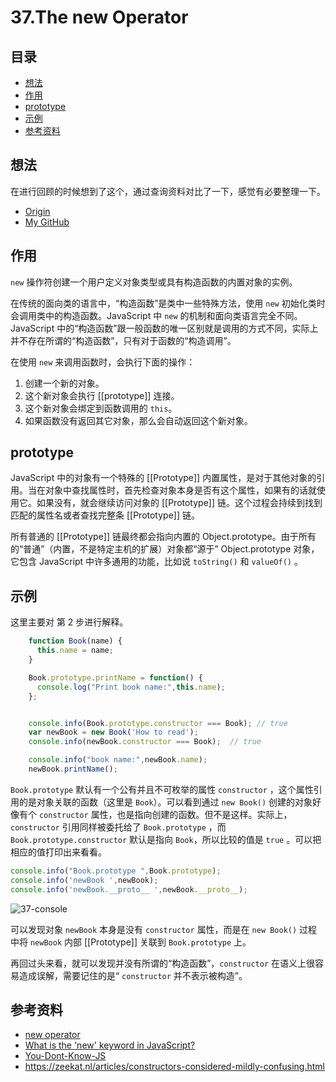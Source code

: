 # 37.The new Operator
## <a name="index"></a> 目录
- [想法](#think)
- [作用](#function)
- [prototype](#prototype)
- [示例](#example)
- [参考资料](#reference)


## <a name="think"></a> 想法
在进行回顾的时候想到了这个，通过查询资料对比了一下，感觉有必要整理一下。


- [Origin][url-origin]
- [My GitHub][url-my-github]

## <a name="function"></a> 作用
`new` 操作符创建一个用户定义对象类型或具有构造函数的内置对象的实例。

在传统的面向类的语言中，“构造函数”是类中一些特殊方法，使用 `new` 初始化类时会调用类中的构造函数。JavaScript 中 `new` 的机制和面向类语言完全不同。JavaScript 中的“构造函数”跟一般函数的唯一区别就是调用的方式不同，实际上并不存在所谓的“构造函数”，只有对于函数的“构造调用”。

在使用 `new` 来调用函数时，会执行下面的操作：

1. 创建一个新的对象。
2. 这个新对象会执行 [[prototype]] 连接。
3. 这个新对象会绑定到函数调用的 `this`。
4. 如果函数没有返回其它对象，那么会自动返回这个新对象。

## <a name="prototype"></a> prototype
JavaScript 中的对象有一个特殊的 [[Prototype]] 内置属性，是对于其他对象的引用。当在对象中查找属性时，首先检查对象本身是否有这个属性，如果有的话就使用它。如果没有，就会继续访问对象的 [[Prototype]] 链。这个过程会持续到找到匹配的属性名或者查找完整条 [[Prototype]] 链。

所有普通的 [[Prototype]] 链最终都会指向内置的 Object.prototype。由于所有的“普通”（内置，不是特定主机的扩展）对象都“源于” Object.prototype 对象，它包含 JavaScript 中许多通用的功能，比如说 `toString()` 和 `valueOf()` 。

## <a name="example"></a> 示例
这里主要对 第 2 步进行解释。
```javascript
    function Book(name) {
      this.name = name;
    }

    Book.prototype.printName = function() {
      console.log("Print book name:",this.name);
    };


    console.info(Book.prototype.constructor === Book); // true
    var newBook = new Book('How to read');
    console.info(newBook.constructor === Book);  // true

    console.info("book name:",newBook.name);
    newBook.printName();
```
`Book.prototype` 默认有一个公有并且不可枚举的属性 `constructor` ，这个属性引用的是对象关联的函数（这里是 `Book`）。可以看到通过 `new Book()` 创建的对象好像有个 `constructor` 属性，也是指向创建的函数。但不是这样。实际上，`constructor` 引用同样被委托给了 `Book.prototype` ，而 `Book.prototype.constructor` 默认是指向 `Book`，所以比较的值是 `true` 。可以把相应的值打印出来看看。

```javascript
console.info("Book.prototype ",Book.prototype);
console.info('newBook ',newBook);
console.info('newBook.__proto__ ',newBook.__proto__);
```

![37-console][url-local-console]

可以发现对象 `newBook` 本身是没有 `constructor` 属性，而是在 `new Book()` 过程中将 `newBook` 内部 [[Prototype]] 关联到 `Book.prototype` 上。

再回过头来看，就可以发现并没有所谓的“构造函数”，`constructor` 在语义上很容易造成误解，需要记住的是“ `constructor` 并不表示被构造”。


## <a name="reference"></a> 参考资料
- [new operator][url-mdn-new]
- [What is the 'new' keyword in JavaScript?][url-stackoverflow-question]
- [You-Dont-Know-JS][url-github-book]
- https://zeekat.nl/articles/constructors-considered-mildly-confusing.html

[url-repository-images]:https://xxholic.github.io/segment/images

[url-mdn-new]:https://developer.mozilla.org/zh-CN/docs/Web/JavaScript/Reference/Operators/new
[url-stackoverflow-question]:https://stackoverflow.com/questions/1646698/what-is-the-new-keyword-in-javascript
[url-github-book]:https://github.com/getify/You-Dont-Know-JS

[url-local-console]:https://xxholic.github.io/segment/images/37/console.png






[url-origin]:https://github.com/XXHolic/segment/issues/39
[url-my-github]:https://github.com/XXHolic